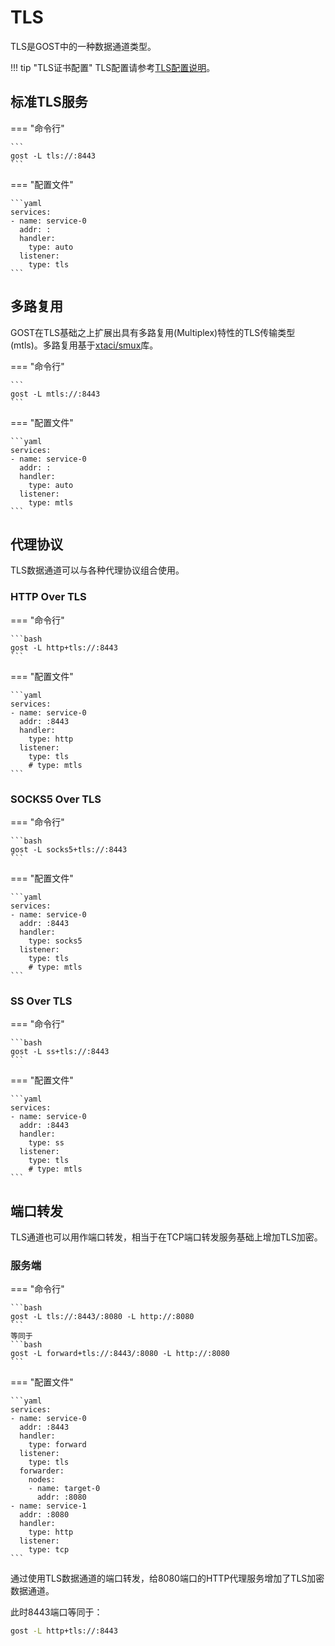 # TLS

TLS是GOST中的一种数据通道类型。

!!! tip "TLS证书配置"
    TLS配置请参考[TLS配置说明](/tutorials/tls/)。

## 标准TLS服务

=== "命令行"

    ```
    gost -L tls://:8443
    ```

=== "配置文件"

    ```yaml
    services:
    - name: service-0
      addr: :
      handler:
        type: auto
      listener:
        type: tls
    ```

## 多路复用

GOST在TLS基础之上扩展出具有多路复用(Multiplex)特性的TLS传输类型(mtls)。多路复用基于[xtaci/smux](https://github.com/xtaci/smux)库。

=== "命令行"

    ```
    gost -L mtls://:8443
    ```

=== "配置文件"

    ```yaml
    services:
    - name: service-0
      addr: :
      handler:
        type: auto
      listener:
        type: mtls
    ```

## 代理协议

TLS数据通道可以与各种代理协议组合使用。

### HTTP Over TLS

=== "命令行"

    ```bash
    gost -L http+tls://:8443
    ```

=== "配置文件"

    ```yaml
    services:
    - name: service-0
      addr: :8443
      handler:
        type: http
      listener:
        type: tls
        # type: mtls
    ```

### SOCKS5 Over TLS

=== "命令行"

    ```bash
    gost -L socks5+tls://:8443
    ```

=== "配置文件"

    ```yaml
    services:
    - name: service-0
      addr: :8443
      handler:
        type: socks5
      listener:
        type: tls
        # type: mtls
    ```

### SS Over TLS

=== "命令行"

    ```bash
    gost -L ss+tls://:8443
    ```

=== "配置文件"

    ```yaml
    services:
    - name: service-0
      addr: :8443
      handler:
        type: ss
      listener:
        type: tls
        # type: mtls
    ```

## 端口转发

TLS通道也可以用作端口转发，相当于在TCP端口转发服务基础上增加TLS加密。

### 服务端

=== "命令行"

    ```bash
    gost -L tls://:8443/:8080 -L http://:8080
    ```
	等同于
    ```bash
    gost -L forward+tls://:8443/:8080 -L http://:8080
    ```

=== "配置文件"

    ```yaml
    services:
    - name: service-0
      addr: :8443
      handler:
        type: forward
      listener:
        type: tls
      forwarder:
        nodes:
        - name: target-0
          addr: :8080
    - name: service-1
      addr: :8080
      handler:
        type: http
      listener:
        type: tcp
    ```

通过使用TLS数据通道的端口转发，给8080端口的HTTP代理服务增加了TLS加密数据通道。

此时8443端口等同于：

```bash
gost -L http+tls://:8443
```